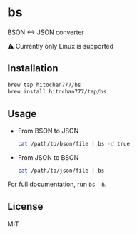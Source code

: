 # bs

BSON <-> JSON converter

:warning: Currently only Linux is supported

## Installation

```bash
brew tap hitochan777/bs
brew install hitochan777/tap/bs
```

## Usage

* From BSON to JSON
  ```bash
  cat /path/to/bson/file | bs -d true
  ```
  
* From JSON to BSON
  ```bash
  cat /path/to/json/file | bs
  ```
  
For full documentation, run `bs -h`.

## License
MIT
